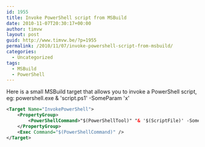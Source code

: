 ```yaml
---
id: 1955
title: Invoke PowerShell script from MSBuild
date: 2010-11-07T20:30:17+00:00
author: timvw
layout: post
guid: http://www.timvw.be/?p=1955
permalink: /2010/11/07/invoke-powershell-script-from-msbuild/
categories:
  - Uncategorized
tags:
  - MSBuild
  - PowerShell
---
```

Here is a small MSBuild target that allows you to invoke a PowerShell script, eg: powershell.exe & 'script.ps1' -SomeParam 'x'

```xml
<Target Name="InvokePowerShell">
	<PropertyGroup>
		<PowerShellCommand>"$(PowerShellTool)" "& '$(ScriptFile)' -SomeParam '$(SomeParam)' "</PowerShellCommand>
	</PropertyGroup>
	<Exec Command="$(PowerShellCommand)" />
</Target>
```
